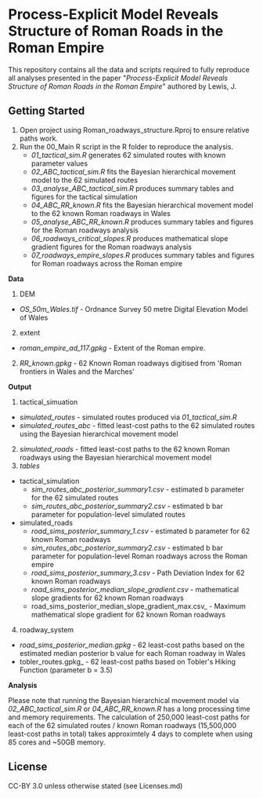 # Process-Explicit Model Reveals Structure of Roman Roads in the Roman Empire

This repository contains all the data and scripts required to fully reproduce all analyses presented in the paper "_Process-Explicit Model Reveals Structure of Roman Roads in the Roman Empire_" authored by Lewis, J.

Getting Started
---------------

1. Open project using Roman_roadways_structure.Rproj to ensure relative paths work.
2. Run the 00_Main R script in the R folder to reproduce the analysis.
   * _01_tactical_sim.R_ generates 62 simulated routes with known parameter values
   * _02_ABC_tactical_sim.R_ fits the Bayesian hierarchical movement model to the 62 simulated routes
   * _03_analyse_ABC_tactical_sim.R_ produces summary tables and figures for the tactical simulation
   * _04_ABC_RR_known.R_ fits the Bayesian hierarchical movement model to the 62 known Roman roadways in Wales
   * _05_analyse_ABC_RR_known.R_ produces summary tables and figures for the Roman roadways analysis
   * _06_roadways_critical_slopes.R_ produces mathematical slope gradient figures for the Roman roadways analysis
   * _07_roadways_empire_slopes.R_ produces summary tables and figures for Roman roadways across the Roman empire

**Data**
1. DEM
  * _OS_50m_Wales.tif_ - Ordnance Survey 50 metre Digital Elevation Model of Wales
2. extent
  * _roman_empire_ad_117.gpkg_ - Extent of the Roman empire.
2. _RR_known.gpkg_ - 62 Known Roman roadways digitised from 'Roman frontiers in Wales and the Marches’

**Output**
1. tactical_simuation
  * _simulated_routes_ - simulated routes produced via _01_tactical_sim.R_
  * _simulated_routes_abc_ - fitted least-cost paths to the 62 simulated routes using the Bayesian hierarchical movement model
2. _simulated_roads_ - fitted least-cost paths to the 62 known Roman roadways using the Bayesian hierarchical movement model
3. _tables_
  * tactical_simulation
      * _sim_routes_abc_posterior_summary1.csv_ - estimated b parameter for the 62 simulated routes
      * _sim_routes_abc_posterior_summary2.csv_ - estimated b bar parameter for population-level simulated routes
  * simulated_roads
      * _road_sims_posterior_summary_1.csv_ - estimated b parameter for 62 known Roman roadways
      * _sim_routes_abc_posterior_summary2.csv_ - estimated b bar parameter for population-level Roman roadways across the Roman empire
      * _road_sims_posterior_summary_3.csv_ - Path Deviation Index for 62 known Roman roadways
      * _road_sims_posterior_median_slope_gradient.csv_ - mathematical slope gradients for 62 known Roman roadways
     * road_sims_posterior_median_slope_gradient_max.csv_ - Maximum mathematical slope gradient for 62 known Roman roadways
4. roadway_system
  *  _road_sims_posterior_median.gpkg_ - 62 least-cost paths based on the estimated median posterior b value for each Roman roadway in Wales
  *  tobler_routes.gpkg_ - 62 least-cost paths based on Tobler's Hiking Function (parameter b = 3.5)

**Analysis**

Please note that running the Bayesian hierarchical movement model via _02_ABC_tactical_sim.R_ or _04_ABC_RR_known.R_ has a long processing time and memory requirements. The calculation of 250,000 least-cost paths for each of the 62 simulated routes / known Roman roadways (15,500,000 least-cost paths in total) takes approximtely 4 days to complete when using 85 cores and ~50GB memory.
    
License
---------------
CC-BY 3.0 unless otherwise stated (see Licenses.md)
